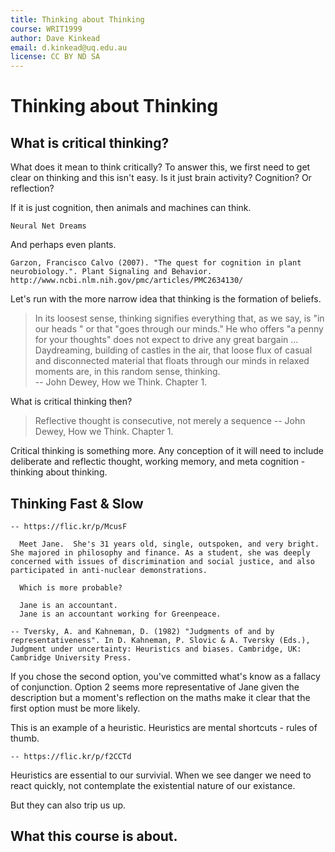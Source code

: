 ```yaml
---
title: Thinking about Thinking
course: WRIT1999
author: Dave Kinkead
email: d.kinkead@uq.edu.au
license: CC BY ND SA
---
```


# Thinking about Thinking

## What is critical thinking?

What does it mean to think critically?  To answer this, we first need to get clear on thinking and this isn't easy.  Is it just brain activity? Cognition? Or reflection?

If it is just cognition, then animals and machines can think.

    Neural Net Dreams

And perhaps even plants.  

    Garzon, Francisco Calvo (2007). "The quest for cognition in plant neurobiology.". Plant Signaling and Behavior. http://www.ncbi.nlm.nih.gov/pmc/articles/PMC2634130/

Let's run with the more narrow idea that thinking is the formation of beliefs.

> In its loosest sense, thinking signifies everything that, as we say, is "in our heads " or that "goes through our minds." He who offers "a penny for your thoughts" does not expect to drive any great bargain ... Daydreaming, building of castles in the air, that loose flux of casual and disconnected material that floats through our minds in relaxed moments are, in this random sense, thinking.  
> -- John Dewey, How we Think. Chapter 1.

What is critical thinking then?

> Reflective thought is consecutive, not merely a sequence
> -- John Dewey, How we Think. Chapter 1.  

Critical thinking is something more.  Any conception of it will need to include deliberate and reflectic thought, working memory, and meta cognition - thinking about thinking.


## Thinking Fast & Slow

    -- https://flic.kr/p/McusF

      Meet Jane.  She's 31 years old, single, outspoken, and very bright. She majored in philosophy and finance. As a student, she was deeply concerned with issues of discrimination and social justice, and also participated in anti-nuclear demonstrations.

      Which is more probable?

      Jane is an accountant.
      Jane is an accountant working for Greenpeace.

    -- Tversky, A. and Kahneman, D. (1982) "Judgments of and by representativeness". In D. Kahneman, P. Slovic & A. Tversky (Eds.), Judgment under uncertainty: Heuristics and biases. Cambridge, UK: Cambridge University Press.

If you chose the second option, you've committed what's know as a fallacy of conjunction.  Option 2 seems more representative of Jane given the description but a moment's reflection on the maths make it clear that the first option must be more likely.

This is an example of a heuristic.  Heuristics are mental shortcuts - rules of thumb.

    -- https://flic.kr/p/f2CCTd

Heuristics are essential to our survivial.  When we see danger we need to react quickly, not contemplate the existential nature of our existance.

But they can also trip us up.


## What this course is about.
